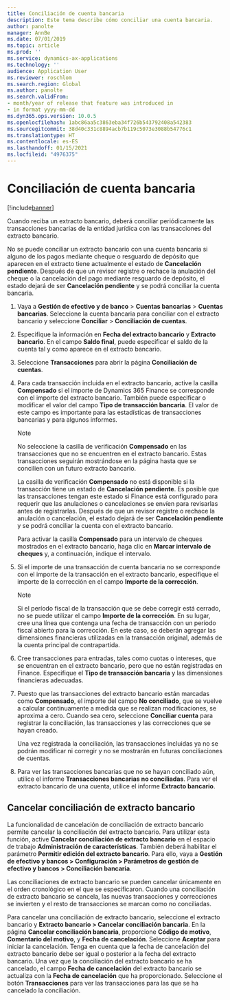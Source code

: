 ```yaml
---
title: Conciliación de cuenta bancaria
description: Este tema describe cómo conciliar una cuenta bancaria.
author: panolte
manager: AnnBe
ms.date: 07/01/2019
ms.topic: article
ms.prod: ''
ms.service: dynamics-ax-applications
ms.technology: ''
audience: Application User
ms.reviewer: roschlom
ms.search.region: Global
ms.author: panolte
ms.search.validFrom:
- month/year of release that feature was introduced in
- in format yyyy-mm-dd
ms.dyn365.ops.version: 10.0.5
ms.openlocfilehash: 1abc86aa5c3863eba34f726b543792408a542383
ms.sourcegitcommit: 38d40c331c8894acb7b119c5073e3088b54776c1
ms.translationtype: HT
ms.contentlocale: es-ES
ms.lasthandoff: 01/15/2021
ms.locfileid: "4976375"
---
```

# <a name="reconcile-a-bank-account"></a>Conciliación de cuenta bancaria

[!include[banner](../includes/banner.md)]

Cuando reciba un extracto bancario, deberá conciliar periódicamente las transacciones bancarias de la entidad jurídica con las transacciones del extracto bancario.

No se puede conciliar un extracto bancario con una cuenta bancaria si alguno de los pagos mediante cheque o resguardo de depósito que aparecen en el extracto tiene actualmente el estado de **Cancelación pendiente**. Después de que un revisor registre o rechace la anulación del cheque o la cancelación del pago mediante resguardo de depósito, el estado dejará de ser **Cancelación pendiente** y se podrá conciliar la cuenta bancaria.

1.  Vaya a **Gestión de efectivo y de banco** \> **Cuentas bancarias** \> **Cuentas bancarias**. Seleccione la cuenta bancaria para conciliar con el extracto bancario y seleccione **Conciliar** > **Conciliación de cuentas**.

2.  Especifique la información en **Fecha del extracto bancario** y **Extracto bancario**. En el campo **Saldo final**, puede especificar el saldo de la cuenta tal y como aparece en el extracto bancario.

3.  Seleccione **Transacciones** para abrir la página **Conciliación de cuentas**.

4.  Para cada transacción incluida en el extracto bancario, active la casilla **Compensado** si el importe de Dynamics 365 Finance se corresponde con el importe del extracto bancario. También puede especificar o modificar el valor del campo **Tipo de transacción bancaria**. El valor de este campo es importante para las estadísticas de transacciones bancarias y para algunos informes.
    

    > [!NOTE]
    > <P>No seleccione la casilla de verificación <STRONG>Compensado</STRONG> en las transacciones que no se encuentren en el extracto bancario. Estas transacciones seguirán mostrándose en la página hasta que se concilien con un futuro extracto bancario.</P>
    > <P>La casilla de verificación <STRONG>Compensado</STRONG> no está disponible si la transacción tiene un estado de <STRONG>Cancelación pendiente</STRONG>. Es posible que las transacciones tengan este estado si Finance está configurado para requerir que las anulaciones o cancelaciones se envíen para revisarlas antes de registrarlas. Después de que un revisor registre o rechace la anulación o cancelación, el estado dejará de ser <STRONG>Cancelación pendiente</STRONG> y se podrá conciliar la cuenta con el extracto bancario.</P>

    
    Para activar la casilla **Compensado** para un intervalo de cheques mostrados en el extracto bancario, haga clic en **Marcar intervalo de cheques** y, a continuación, indique el intervalo.

5.  Si el importe de una transacción de cuenta bancaria no se corresponde con el importe de la transacción en el extracto bancario, especifique el importe de la corrección en el campo **Importe de la corrección**.
    

    > [!NOTE]
    > <P>Si el período fiscal de la transacción que se debe corregir está cerrado, no se puede utilizar el campo <STRONG>Importe de la corrección</STRONG>. En su lugar, cree una línea que contenga una fecha de transacción con un período fiscal abierto para la corrección. En este caso, se deberán agregar las dimensiones financieras utilizadas en la transacción original, además de la cuenta principal de contrapartida.</P>



6.  Cree transacciones para entradas, tales como cuotas o intereses, que se encuentran en el extracto bancario, pero que no están registradas en Finance. Especifique el **Tipo de transacción bancaria** y las dimensiones financieras adecuadas.

7.  Puesto que las transacciones del extracto bancario están marcadas como **Compensado**, el importe del campo **No conciliado**, que se vuelve a calcular continuamente a medida que se realizan modificaciones, se aproxima a cero. Cuando sea cero, seleccione **Conciliar cuenta** para registrar la conciliación, las transacciones y las correcciones que se hayan creado.
    
    Una vez registrada la conciliación, las transacciones incluidas ya no se podrán modificar ni corregir y no se mostrarán en futuras conciliaciones de cuentas.

8.  Para ver las transacciones bancarias que no se hayan conciliado aún, utilice el informe **Transacciones bancarias no conciliadas**. Para ver el extracto bancario de una cuenta, utilice el informe **Extracto bancario**.

## <a name="cancel-bank-statement-reconciliation"></a>Cancelar conciliación de extracto bancario 

La funcionalidad de cancelación de conciliación de extracto bancario permite cancelar la conciliación del extracto bancario. Para utilizar esta función, active **Cancelar conciliación de extracto bancario** en el espacio de trabajo **Administración de características**. También deberá habilitar el parámetro **Permitir edición del extracto bancario**. Para ello, vaya a **Gestión de efectivo y bancos > Configuración > Parámetros de gestión de efectivo y bancos > Conciliación bancaria**.
 
Las conciliaciones de extracto bancario se pueden cancelar únicamente en el orden cronológico en el que se especificaron. Cuando una conciliación de extracto bancario se cancela, las nuevas transacciones y correcciones se invierten y el resto de transacciones se marcan como no conciliadas.
 
Para cancelar una conciliación de extracto bancario, seleccione el extracto bancario y **Extracto bancario > Cancelar conciliación bancaria**. En la página **Cancelar conciliación bancaria**, proporcione **Código de motivo**, **Comentario del motivo**, y **Fecha de cancelación**. Seleccione **Aceptar** para iniciar la cancelación. Tenga en cuenta que la fecha de cancelación del extracto bancario debe ser igual o posterior a la fecha del extracto bancario. Una vez que la conciliación del extracto bancario se ha cancelado, el campo **Fecha de cancelación** del extracto bancario se actualiza con la **Fecha de cancelación** que ha proporcionado. Seleccione el botón **Transacciones** para ver las transacciones para las que se ha cancelado la conciliación.
